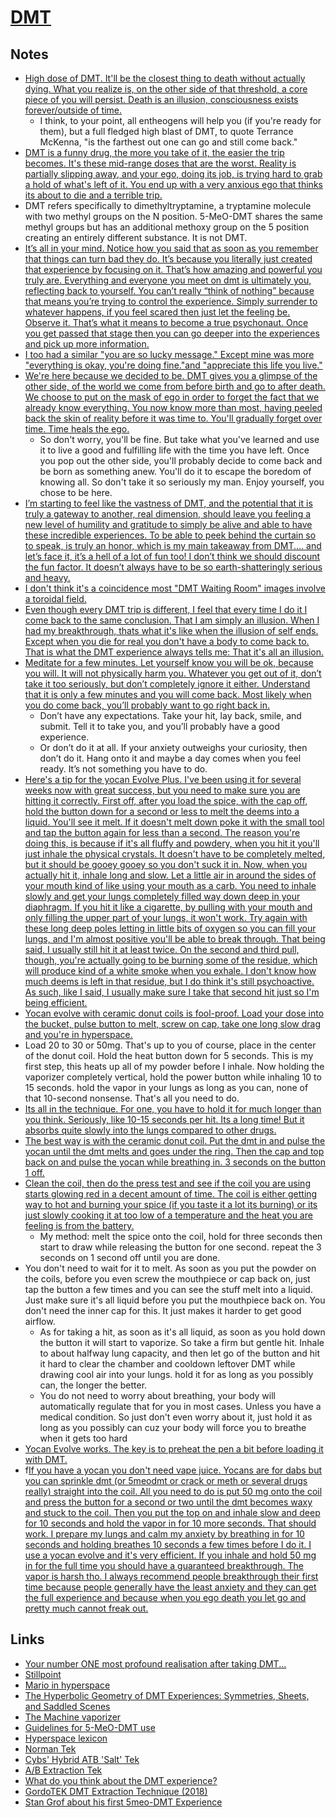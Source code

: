 # [DMT](https://psychonautwiki.org/w/index.php?title=DMT)

## Notes

- [High dose of DMT. It'll be the closest thing to death without actually dying. What you realize is, on the other side of that threshold, a core piece of you will persist. Death is an illusion, consciousness exists forever/outside of time.](https://www.reddit.com/r/Psychonaut/comments/7sec24/does_any_psychedelic_allow_you_to_make_peace_with/)
  - I think, to your point, all entheogens will help you (if you're ready for them), but a full fledged high blast of DMT, to quote Terrance McKenna, "is the farthest out one can go and still come back."
- [DMT is a funny drug, the more you take of it, the easier the trip becomes. It's these mid-range doses that are the worst. Reality is partially slipping away, and your ego, doing its job, is trying hard to grab a hold of what's left of it. You end up with a very anxious ego that thinks its about to die and a terrible trip.](https://www.reddit.com/r/DMT/comments/7zqb5i/anyone_else_got_traumatized/)
- DMT refers specifically to dimethyltryptamine, a tryptamine molecule with two methyl groups on the N position. 5-MeO-DMT shares the same methyl groups but has an additional methoxy group on the 5 position creating an entirely different substance. It is not DMT.
- [It’s all in your mind. Notice how you said that as soon as you remember that things can turn bad they do. It’s because you literally just created that experience by focusing on it. That’s how amazing and powerful you truly are. Everything and everyone you meet on dmt is ultimately you, reflecting back to yourself. You can’t really “think of nothing” because that means you’re trying to control the experience. Simply surrender to whatever happens, if you feel scared then just let the feeling be. Observe it. That’s what it means to become a true psychonaut. Once you get passed that stage then you can go deeper into the experiences and pick up more information.](https://www.reddit.com/r/DMT/comments/89mmsl/scared_of_dmt/)
- [I too had a similar "you are so lucky message." Except mine was more "everything is okay, you're doing fine."and "appreciate this life you live."](https://www.reddit.com/r/Psychonaut/comments/5zimh9/first_dmt_experience_i_wasnt_ready/deyx02z/)
- [We're here because we decided to be. DMT gives you a glimpse of the other side, of the world we come from before birth and go to after death. We choose to put on the mask of ego in order to forget the fact that we already know everything. You now know more than most, having peeled back the skin of reality before it was time to. You'll gradually forget over time. Time heals the ego.](https://www.reddit.com/r/DMT/comments/8ic954/my_mind_wants_to_forget_that_i_did_dmt/)
  - So don't worry, you'll be fine. But take what you've learned and use it to live a good and fulfilling life with the time you have left. Once you pop out the other side, you'll probably decide to come back and be born as something anew. You'll do it to escape the boredom of knowing all. So don't take it so seriously my man. Enjoy yourself, you chose to be here.
- [I’m starting to feel like the vastness of DMT, and the potential that it is truly a gateway to another, real dimension, should leave you feeling a new level of humility and gratitude to simply be alive and able to have these incredible experiences. To be able to peek behind the curtain so to speak, is truly an honor, which is my main takeaway from DMT.... and let’s face it, it’s a hell of a lot of fun too! I don’t think we should discount the fun factor. It doesn’t always have to be so earth-shatteringly serious and heavy.](https://www.reddit.com/r/DMT/comments/8j3syx/anyone_else_feels_that_the_dmt_experience_is_so/)
- [I don't think it's a coincidence most "DMT Waiting Room" images involve a toroidal field.](https://www.reddit.com/r/holofractal/comments/8t9zkf/i_dont_think_its_a_coincidence_most_dmt_waiting/)
- [Even though every DMT trip is different, I feel that every time I do it I come back to the same conclusion. That I am simply an illusion. When I had my breakthrough, thats what it's like when the illusion of self ends. Except when you die for real you don't have a body to come back to. That is what the DMT experience always tells me: That it's all an illusion.](https://www.reddit.com/r/DMT/comments/93od26/advice_for_people_who_want_to_try_dmt/)
- [Meditate for a few minutes. Let yourself know you will be ok, because you will. It will not physically harm you. Whatever you get out of it, don’t take it too seriously, but don’t completely ignore it either. Understand that it is only a few minutes and you will come back. Most likely when you do come back, you’ll probably want to go right back in.](https://www.reddit.com/r/DMT/comments/9fmxf6/i_cannot_physically_make_myself_consume_dmt/)
  - Don’t have any expectations. Take your hit, lay back, smile, and submit. Tell it to take you, and you’ll probably have a good experience.
  - Or don’t do it at all. If your anxiety outweighs your curiosity, then don’t do it. Hang onto it and maybe a day comes when you feel ready. It’s not something you have to do.
- [Here's a tip for the yocan Evolve Plus. I've been using it for several weeks now with great success, but you need to make sure you are hitting it correctly. First off, after you load the spice, with the cap off, hold the button down for a second or less to melt the deems into a liquid. You'll see it melt. If it doesn't melt down poke it with the small tool and tap the button again for less than a second. The reason you're doing this, is because if it's all fluffy and powdery, when you hit it you'll just inhale the physical crystals. It doesn't have to be completely melted, but it should be gooey gooey so you don't suck it in. Now, when you actually hit it, inhale long and slow. Let a little air in around the sides of your mouth kind of like using your mouth as a carb. You need to inhale slowly and get your lungs completely filled way down deep in your diaphragm. If you hit it like a cigarette, by pulling with your mouth and only filling the upper part of your lungs, it won't work. Try again with these long deep poles letting in little bits of oxygen so you can fill your lungs, and I'm almost positive you'll be able to break through. That being said, I usually still hit it at least twice. On the second and third pull, though, you're actually going to be burning some of the residue, which will produce kind of a white smoke when you exhale. I don't know how much deems is left in that residue, but I do think it's still psychoactive. As such, like I said, I usually make sure I take that second hit just so I'm being efficient.](https://www.reddit.com/r/DMT/comments/apkopg/did_40mg_didnt_breakthrough_questions/)
- [Yocan evolve with ceramic donut coils is fool-proof. Load your dose into the bucket, pulse button to melt, screw on cap, take one long slow drag and you're in hyperspace.](https://www.reddit.com/r/DMT/comments/aeanza/i_know_nothing_at_all_about_vaping_and_i_mean/)
- Load 20 to 30 or 50mg. That's up to you of course, place in the center of the donut coil. Hold the heat button down for 5 seconds. This is my first step, this heats up all of my powder before I inhale. Now holding the vaporizer completely vertical, hold the power button while inhaling 10 to 15 seconds. hold the vapor in your lungs as long as you can, none of that 10-second nonsense. That's all you need to do.
- [Its all in the technique. For one, you have to hold it for much longer than you think. Seriously, like 10-15 seconds per hit. Its a long time! But it absorbs quite slowly into the lungs compared to other drugs.](https://www.reddit.com/r/DMT/comments/8da3lv/disappointing_first_trip/)
- [The best way is with the ceramic donut coil. Put the dmt in and pulse the yocan until the dmt melts and goes under the ring. Then the cap and top back on and pulse the yocan while breathing in. 3 seconds on the button 1 off.](https://www.reddit.com/r/DMT/comments/apy1qf/what_is_the_proper_way_to_vape_dmt_in_a_yocan/)
- [Clean the coil, then do the press test and see if the coil you are using starts glowing red in a decent amount of time. The coil is either getting way to hot and burning your spice (if you taste it a lot its burning) or its just slowly cooking it at too low of a temperature and the heat you are feeling is from the battery.](https://www.reddit.com/r/Psychonaut/comments/9lcaw5/dmt_how_are_you_supposed_to_use_the_yocan_evolve/)
  - My method: melt the spice onto the coil, hold for three seconds then start to draw while releasing the button for one second. repeat the 3 seconds on 1 second off until you are done.
- You don't need to wait for it to melt. As soon as you put the powder on the coils, before you even screw the mouthpiece or cap back on, just tap the button a few times and you can see the stuff melt into a liquid. Just make sure it's all liquid before you put the mouthpiece back on. You don't need the inner cap for this. It just makes it harder to get good airflow.
  - As for taking a hit, as soon as it's all liquid, as soon as you hold down the button it will start to vaporize. So take a firm but gentle hit. Inhale to about halfway lung capacity, and then let go of the button and hit it hard to clear the chamber and cooldown leftover DMT while drawing cool air into your lungs. hold it for as long as you possibly can, the longer the better.
  - You do not need to worry about breathing, your body will automatically regulate that for you in most cases. Unless you have a medical condition. So just don't even worry about it, just hold it as long as you possibly can cuz your body will force you to breathe when it gets too hard
- [Yocan Evolve works. The key is to preheat the pen a bit before loading it with DMT.](https://www.reddit.com/r/DMT/comments/apmc92/dmt_with_yocan_evolve/)
- f[If you have a yocan you don't need vape juice. Yocans are for dabs but you can sprinkle dmt (or 5meodmt or crack or meth or several drugs really) straight into the coil. All you need to do is put 50 mg onto the coil and press the button for a second or two until the dmt becomes waxy and stuck to the coil. Then you put the top on and inhale slow and deep for 10 seconds and hold the vapor in for 10 more seconds. That should work. I prepare my lungs and calm my anxiety by breathing in for 10 seconds and holding breathes 10 seconds a few times before I do it. I use a yocan evolve and it's very efficient. If you inhale and hold 50 mg in for the full time you should have a guaranteed breakthrough. The vapor is harsh tho. I always recommend people breakthrough their first time because people generally have the least anxiety and they can get the full experience and because when you ego death you let go and pretty much cannot freak out.](https://www.reddit.com/r/DMT/comments/9lz7ym/could_i_get_a_comprehensive_smoking_guide_im/)

## Links

- [Your number ONE most profound realisation after taking DMT...](https://www.reddit.com/r/DMT/comments/7mnp7f/your_number_one_most_profound_realisation_after/)
- [Stillpoint](https://vimeo.com/171672516)
- [Mario in hyperspace](https://www.youtube.com/watch?v=uFqE0uyD2H4&feature=youtu.be)
- [The Hyperbolic Geometry of DMT Experiences: Symmetries, Sheets, and Saddled Scenes](https://qualiacomputing.com/2016/12/12/the-hyperbolic-geometry-of-dmt-experiences/)
- [The Machine vaporizer](https://wiki.dmt-nexus.me/The_Machine)
- [Guidelines for 5-MeO-DMT use](https://www.dmt-nexus.me/forum/default.aspx?g=posts&t=75496)
- [Hyperspace lexicon](https://wiki.dmt-nexus.me/Hyperspace_lexicon)
- [Norman Tek](https://psychonautwiki.org/wiki/Norman_Tek)
- [Cybs' Hybrid ATB 'Salt' Tek](https://wiki.dmt-nexus.me/Cybs'_Hybrid_ATB_'Salt'_Tek#Required_Equipment)
- [A/B Extraction Tek](https://www.reddit.com/r/DMT/comments/7kcuuh/ab_dmt_extraction_tek/)
- [What do you think about the DMT experience?](https://www.reddit.com/r/RationalPsychonaut/comments/919nrn/what_do_you_think_about_the_dmt_experience/)
- [GordoTEK DMT Extraction Technique (2018)](https://www.dailymotion.com/video/x6era19)
- [Stan Grof about his first 5meo-DMT Experience](https://www.youtube.com/watch?v=xFXQIQp-O2Q)
